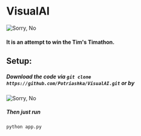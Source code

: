 # VisualAI
![Sorry, No](https://i.imgur.com/Tkagf7h.png)

#### It is an attempt to win the Tim's Timathon.

## Setup:
##### Download the code via ```git clone https://github.com/Potriashka/VisualAI.git``` or by
![Sorry, No](https://i.imgur.com/GKdDqY5.png)
##### Then just run
```python
python app.py
```

